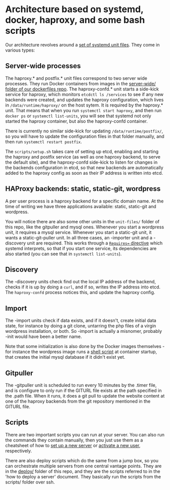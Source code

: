 # Architecture based on systemd, docker, haproxy, and some bash scripts
Our architecture revolves around a
[set of systemd unit files](https://github.com/indiehosters/indiehosters/tree/master/unit-files). They come in various types:

## Server-wide processes

The haproxy.* and postfix.* unit files correspond to two server wide processes. They run Docker containers from images in the
[server-wide/ folder of our dockerfiles repo](https://github.com/indiehosters/dockerfiles/tree/master/server-wide).
The haproxy-confd.* unit starts a side-kick service for haproxy, which monitors `etcdctl ls /services` to see if any new backends were created, and updates the haproxy configuration, which lives in `/data/runtime/haproxy/` on the host sytem. It is required by the haproxy.* unit. That means that when you run `systemctl start haproxy`, and then run `docker ps` or `systemctl list-units`, you will see that systemd not only started the haproxy container, but also the haproxy-confd container.

There is currently no similar side-kick for updating `/data/runtime/postfix/`, so you will have to update the configuration files in that folder manually, and then run `systemctl restart postfix`.

The `scripts/setup.sh` takes care of setting up etcd, enabling and starting the haproxy and postfix service (as well as one haproxy backend, to serve the default site), and the haproxy-confd side-kick to listen for changes in the backends configuration in etcd, so that new backends are automatically added to the haproxy config as soon as their IP address is written into etcd.

## HAProxy backends: static, static-git, wordpress

A per user process is a haproxy backend for a specific domain name. At the time of writing we have three applications available: static, static-git and wordpress.

You will notice there are also some other units in the `unit-files/` folder of this repo, like the gitpuller and mysql ones. Whenever you start a wordpress unit, it requires a mysql service.
Whenever you start a static-git unit, it wants a static-git-puller unit. In all three cases, an -importer unit and a -discovery unit are required.
This works through a
[`Requires=` directive](https://github.com/indiehosters/indiehosters/blob/0.1.0/unit-files/nginx@.service#L6-L7) which systemd interprets, so that if you start one service, its dependencies are also started (you can see that in `systemctl list-units`).

## Discovery

The -discovery units check find out the local IP address of the backend, checks if it is up by doing a `curl`, and if so, writes the IP address into etcd. The `haproxy-confd` process notices this, and update the haproxy config.

## Import

The -import units check if data exists, and if it doesn't, create initial data state, for instance by doing a git clone, untarring the php files of a virgin wordpress installation, or both. So -import is actually a misnomer, probably -init would have been a better name.

Note that some initialization is also done by the Docker images themselves - for instance the wordpress image runs a [shell script](https://github.com/pierreozoux/tutum-docker-wordpress-nosql/blob/master/run-wordpress.sh) at container startup, that creates the initial mysql database if it didn't exist yet.

## Gitpuller

The -gitpuller unit is scheduled to run every 10 minutes by the .timer file, and is configure to only run if the GITURL file exists at the path specified in the .path file. When it runs, it does a git pull to update the website content at one of the haproxy backends from the git repository mentioned in the GITURL file.

## Scripts

There are two important scripts you can run at your server. You can also run the commands they contain manually, then you just use them as a cheatsheet of how to [set up a new server](https://github.com/indiehosters/indiehosters/tree/master/scripts/setup.sh) or [activate a new user](https://github.com/indiehosters/indiehosters/tree/master/scripts/activate-user.sh), respectively.

There are also deploy scripts which do the same from a jump box, so you can orchestrate multiple servers from one central vantage points. They are in the
[deploy/](https://github.com/indiehosters/indiehosters/tree/master/deploy)
 folder of this repo, and they are the scripts referred to in the 'how to deploy a server' document. They basically run the scripts from the scripts/ folder over ssh.
